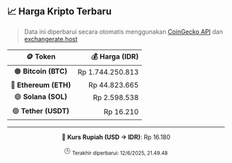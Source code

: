 

<!-- HARGA_KRIPTO -->
## 📈 Harga Kripto Terbaru

> Data ini diperbarui secara otomatis menggunakan [CoinGecko API](https://www.coingecko.com/) dan [exchangerate.host](https://exchangerate.host/)

<div align="center">

| 🪙 Token | 💰 Harga (IDR) |
|:------:|---------------:|
| 🟠 **Bitcoin (BTC)**   | Rp 1.744.250.813 |
| 🔵 **Ethereum (ETH)**  | Rp 44.823.665 |
| 🟣 **Solana (SOL)**    | Rp 2.598.538 |
| 🟢 **Tether (USDT)**   | Rp 16.210 |

---

💱 **Kurs Rupiah (USD → IDR)**: Rp 16.180

🕒 <sub>Terakhir diperbarui: 12/6/2025, 21.49.48</sub>

</div>
<!-- /HARGA_KRIPTO -->